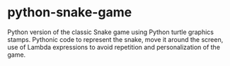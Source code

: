 # python-snake-game
Python version of the classic Snake game using Python turtle graphics stamps. Pythonic code to represent the snake, move it around the screen, use of Lambda expressions to avoid repetition and personalization of the game.
